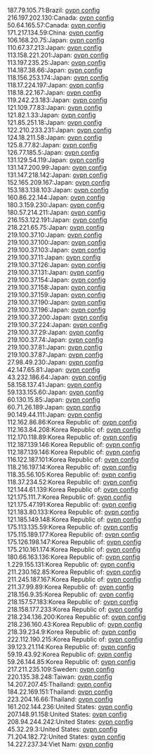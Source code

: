 187.79.105.71:Brazil: [ovpn config](vpn/187_79_105_71.ovpn)  
216.197.202.130:Canada: [ovpn config](vpn/216_197_202_130.ovpn)  
50.64.165.57:Canada: [ovpn config](vpn/50_64_165_57.ovpn)  
171.217.134.59:China: [ovpn config](vpn/171_217_134_59.ovpn)  
106.168.20.75:Japan: [ovpn config](vpn/106_168_20_75.ovpn)  
110.67.37.213:Japan: [ovpn config](vpn/110_67_37_213.ovpn)  
113.158.221.201:Japan: [ovpn config](vpn/113_158_221_201.ovpn)  
113.197.235.25:Japan: [ovpn config](vpn/113_197_235_25.ovpn)  
114.187.38.66:Japan: [ovpn config](vpn/114_187_38_66.ovpn)  
118.156.253.174:Japan: [ovpn config](vpn/118_156_253_174.ovpn)  
118.17.224.197:Japan: [ovpn config](vpn/118_17_224_197.ovpn)  
118.18.22.167:Japan: [ovpn config](vpn/118_18_22_167.ovpn)  
119.242.23.183:Japan: [ovpn config](vpn/119_242_23_183.ovpn)  
121.109.77.83:Japan: [ovpn config](vpn/121_109_77_83.ovpn)  
121.82.1.33:Japan: [ovpn config](vpn/121_82_1_33.ovpn)  
121.85.251.18:Japan: [ovpn config](vpn/121_85_251_18.ovpn)  
122.210.233.231:Japan: [ovpn config](vpn/122_210_233_231.ovpn)  
124.18.211.58:Japan: [ovpn config](vpn/124_18_211_58.ovpn)  
125.8.77.82:Japan: [ovpn config](vpn/125_8_77_82.ovpn)  
126.77.185.5:Japan: [ovpn config](vpn/126_77_185_5.ovpn)  
131.129.54.119:Japan: [ovpn config](vpn/131_129_54_119.ovpn)  
131.147.200.99:Japan: [ovpn config](vpn/131_147_200_99.ovpn)  
131.147.218.142:Japan: [ovpn config](vpn/131_147_218_142.ovpn)  
152.165.209.167:Japan: [ovpn config](vpn/152_165_209_167.ovpn)  
153.183.138.103:Japan: [ovpn config](vpn/153_183_138_103.ovpn)  
160.86.22.144:Japan: [ovpn config](vpn/160_86_22_144.ovpn)  
180.3.159.230:Japan: [ovpn config](vpn/180_3_159_230.ovpn)  
180.57.214.211:Japan: [ovpn config](vpn/180_57_214_211.ovpn)  
216.153.122.191:Japan: [ovpn config](vpn/216_153_122_191.ovpn)  
218.221.65.75:Japan: [ovpn config](vpn/218_221_65_75.ovpn)  
219.100.37.10:Japan: [ovpn config](vpn/219_100_37_10.ovpn)  
219.100.37.100:Japan: [ovpn config](vpn/219_100_37_100.ovpn)  
219.100.37.103:Japan: [ovpn config](vpn/219_100_37_103.ovpn)  
219.100.37.11:Japan: [ovpn config](vpn/219_100_37_11.ovpn)  
219.100.37.126:Japan: [ovpn config](vpn/219_100_37_126.ovpn)  
219.100.37.131:Japan: [ovpn config](vpn/219_100_37_131.ovpn)  
219.100.37.154:Japan: [ovpn config](vpn/219_100_37_154.ovpn)  
219.100.37.158:Japan: [ovpn config](vpn/219_100_37_158.ovpn)  
219.100.37.159:Japan: [ovpn config](vpn/219_100_37_159.ovpn)  
219.100.37.190:Japan: [ovpn config](vpn/219_100_37_190.ovpn)  
219.100.37.196:Japan: [ovpn config](vpn/219_100_37_196.ovpn)  
219.100.37.200:Japan: [ovpn config](vpn/219_100_37_200.ovpn)  
219.100.37.224:Japan: [ovpn config](vpn/219_100_37_224.ovpn)  
219.100.37.29:Japan: [ovpn config](vpn/219_100_37_29.ovpn)  
219.100.37.74:Japan: [ovpn config](vpn/219_100_37_74.ovpn)  
219.100.37.81:Japan: [ovpn config](vpn/219_100_37_81.ovpn)  
219.100.37.87:Japan: [ovpn config](vpn/219_100_37_87.ovpn)  
27.98.49.230:Japan: [ovpn config](vpn/27_98_49_230.ovpn)  
42.147.65.81:Japan: [ovpn config](vpn/42_147_65_81.ovpn)  
43.232.186.64:Japan: [ovpn config](vpn/43_232_186_64.ovpn)  
58.158.137.41:Japan: [ovpn config](vpn/58_158_137_41.ovpn)  
59.133.155.60:Japan: [ovpn config](vpn/59_133_155_60.ovpn)  
60.130.15.85:Japan: [ovpn config](vpn/60_130_15_85.ovpn)  
60.71.26.189:Japan: [ovpn config](vpn/60_71_26_189.ovpn)  
90.149.44.111:Japan: [ovpn config](vpn/90_149_44_111.ovpn)  
112.162.86.86:Korea Republic of: [ovpn config](vpn/112_162_86_86.ovpn)  
112.163.84.208:Korea Republic of: [ovpn config](vpn/112_163_84_208.ovpn)  
112.170.118.89:Korea Republic of: [ovpn config](vpn/112_170_118_89.ovpn)  
112.187.139.146:Korea Republic of: [ovpn config](vpn/112_187_139_146.ovpn)  
112.187.139.146:Korea Republic of: [ovpn config](vpn/112_187_139_146.ovpn)  
116.122.187.101:Korea Republic of: [ovpn config](vpn/116_122_187_101.ovpn)  
118.216.197.14:Korea Republic of: [ovpn config](vpn/118_216_197_14.ovpn)  
118.35.56.105:Korea Republic of: [ovpn config](vpn/118_35_56_105.ovpn)  
118.37.234.52:Korea Republic of: [ovpn config](vpn/118_37_234_52.ovpn)  
121.144.61.139:Korea Republic of: [ovpn config](vpn/121_144_61_139.ovpn)  
121.175.111.7:Korea Republic of: [ovpn config](vpn/121_175_111_7.ovpn)  
121.175.47.191:Korea Republic of: [ovpn config](vpn/121_175_47_191.ovpn)  
121.183.80.133:Korea Republic of: [ovpn config](vpn/121_183_80_133.ovpn)  
121.185.149.148:Korea Republic of: [ovpn config](vpn/121_185_149_148.ovpn)  
175.113.135.59:Korea Republic of: [ovpn config](vpn/175_113_135_59.ovpn)  
175.115.189.177:Korea Republic of: [ovpn config](vpn/175_115_189_177.ovpn)  
175.126.198.147:Korea Republic of: [ovpn config](vpn/175_126_198_147.ovpn)  
175.210.161.174:Korea Republic of: [ovpn config](vpn/175_210_161_174.ovpn)  
180.66.163.136:Korea Republic of: [ovpn config](vpn/180_66_163_136.ovpn)  
1.229.155.131:Korea Republic of: [ovpn config](vpn/1_229_155_131.ovpn)  
211.230.162.85:Korea Republic of: [ovpn config](vpn/211_230_162_85.ovpn)  
211.245.187.167:Korea Republic of: [ovpn config](vpn/211_245_187_167.ovpn)  
211.37.99.89:Korea Republic of: [ovpn config](vpn/211_37_99_89.ovpn)  
218.156.9.35:Korea Republic of: [ovpn config](vpn/218_156_9_35.ovpn)  
218.157.57.183:Korea Republic of: [ovpn config](vpn/218_157_57_183.ovpn)  
218.158.177.233:Korea Republic of: [ovpn config](vpn/218_158_177_233.ovpn)  
218.234.136.200:Korea Republic of: [ovpn config](vpn/218_234_136_200.ovpn)  
218.236.160.43:Korea Republic of: [ovpn config](vpn/218_236_160_43.ovpn)  
218.39.234.9:Korea Republic of: [ovpn config](vpn/218_39_234_9.ovpn)  
222.112.190.215:Korea Republic of: [ovpn config](vpn/222_112_190_215.ovpn)  
39.123.21.114:Korea Republic of: [ovpn config](vpn/39_123_21_114.ovpn)  
59.19.43.92:Korea Republic of: [ovpn config](vpn/59_19_43_92.ovpn)  
59.26.144.85:Korea Republic of: [ovpn config](vpn/59_26_144_85.ovpn)  
217.211.235.109:Sweden: [ovpn config](vpn/217_211_235_109.ovpn)  
220.135.38.248:Taiwan: [ovpn config](vpn/220_135_38_248.ovpn)  
14.207.207.45:Thailand: [ovpn config](vpn/14_207_207_45.ovpn)  
184.22.169.151:Thailand: [ovpn config](vpn/184_22_169_151.ovpn)  
223.204.16.66:Thailand: [ovpn config](vpn/223_204_16_66.ovpn)  
161.202.144.236:United States: [ovpn config](vpn/161_202_144_236.ovpn)  
207.148.91.158:United States: [ovpn config](vpn/207_148_91_158.ovpn)  
208.94.244.242:United States: [ovpn config](vpn/208_94_244_242.ovpn)  
45.32.29.3:United States: [ovpn config](vpn/45_32_29_3.ovpn)  
71.204.182.72:United States: [ovpn config](vpn/71_204_182_72.ovpn)  
14.227.237.34:Viet Nam: [ovpn config](vpn/14_227_237_34.ovpn)  
